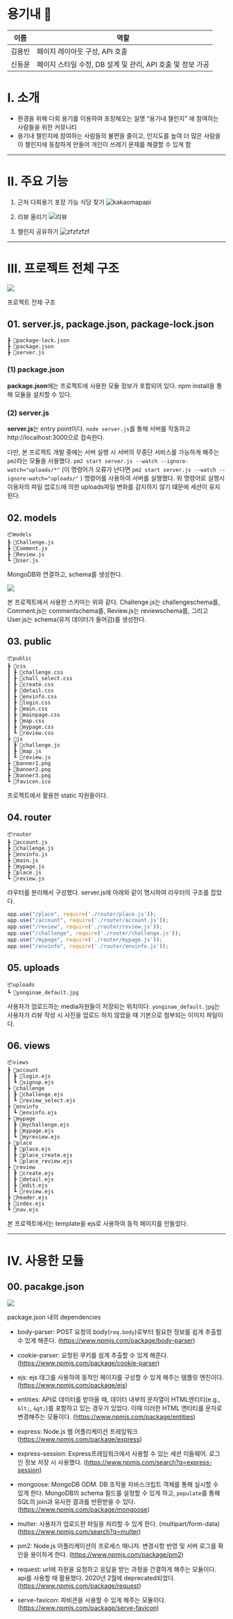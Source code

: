 # 용기내 🌱
|이름|역할|
|---|---|
|김용빈|페이지 레이아웃 구성, API 호출|
|신동윤|페이지 스타일 수정, DB 설계 및 관리, API 호출 및 정보 가공|


# Ⅰ. 소개
- 환경을 위해 다회 용기를 이용하여 포장해오는 일명 “용기내 챌린지” 에 참여하는 사람들을 위한 커뮤니티
- 용기내 챌린지에 참여하는 사람들의 불편을 줄이고, 인지도를 높여 더 많은 사람을 이 챌린지에 동참하게 만들어 개인이 쓰레기 문제를 해결할 수 있게 함

**********

# Ⅱ. 주요 기능
1. 근처 다회용기 포장 가능 식당 찾기
![kakaomapapi](https://user-images.githubusercontent.com/80439545/156924983-12a511b5-5488-4ae4-890b-c871592d4928.JPG)


2. 리뷰 올리기
![리뷰](https://user-images.githubusercontent.com/80439545/156925004-cd47acc5-055a-40a0-900f-ff31f5f091da.JPG)


3. 챌린지 공유하기
![zfzfzfzf](https://user-images.githubusercontent.com/80439545/156925028-e7265cb7-170c-48a9-9c19-238512fb1ab4.JPG)


**********

# Ⅲ. 프로젝트 전체 구조
![](https://images.velog.io/images/eastgloss0330/post/7ef894d1-bed8-443a-a83b-16c2f0c13d87/image.png)

프로젝트 전체 구조


## 01. server.js, package.json, package-lock.json
```
┣ 📜package-lock.json
┣ 📜package.json
┣ 📜server.js
```
### (1) package.json

**package.json**에는 프로젝트에 사용한 모듈 정보가 포함되어 있다. npm install을 통해 모듈을 설치할 수 있다.

### (2) server.js
**server.js**는 entry point이다. ```node server.js```를 통해 서버를 작동하고 http://localhost:3000으로 접속한다. 

다만, 본 프로젝트 개발 중에는 서버 실행 시 서버의 무중단 서비스를 가능하게 해주는 ```pm2```라는 모듈을 사용했다. ```pm2 start server.js --watch --ignore-watch="uploads/*"``` (이 명령어가 오류가 난다면 ```pm2 start server.js --watch --ignore-watch="uploads/"``` ) 명령어를 사용하여 서버를 실행했다. 위 명령어로 실행시 이용자의 파일 업로드에 의한 uploads파일 변화를 감지하지 않기 떄문에 세션이 유지된다.


## 02. models
```
📦models
┣ 📜Challenge.js
┣ 📜Comment.js
┣ 📜Review.js
┗ 📜User.js
```
MongoDB와 연결하고, schema를 생성한다.


![](https://images.velog.io/images/eastgloss0330/post/85e9e7fc-62f7-45e4-9b9e-a68559da1ebb/image.png)

본 프로젝트에서 사용한 스키마는 위와 같다. Challenge.js는 challengeschema를, Comment.js는 commentschema를, Review.js는 reviewschema를, 그리고 User.js는 schema(유저 데이터가 들어감)를 생성한다.

## 03. public
```
📦public
┣ 📂css
┃ ┣ 📜challenge.css
┃ ┣ 📜chall_select.css
┃ ┣ 📜create.css
┃ ┣ 📜detail.css
┃ ┣ 📜envinfo.css
┃ ┣ 📜login.css
┃ ┣ 📜main.css
┃ ┣ 📜mainpage.css
┃ ┣ 📜map.css
┃ ┣ 📜mypage.css
┃ ┗ 📜review.css
┣ 📂js
┃ ┣ 📜challenge.js
┃ ┣ 📜map.js
┃ ┗ 📜review.js
┣ 📜banner1.png
┣ 📜banner2.png
┣ 📜banner3.png
┗ 📜favicon.ico
```

프로젝트에서 활용한 static 자원들이다.

## 04. router
```
📦router
┣ 📜account.js
┣ 📜challenge.js
┣ 📜envinfo.js
┣ 📜main.js
┣ 📜mypage.js
┣ 📜place.js
┗ 📜review.js
```

라우터를 분리해서 구성했다. server.js에 아래와 같이 명시하여 라우터의 구조를 잡았다.
```javascript
app.use("/place", require('./router/place.js'));
app.use("/account", require('./router/account.js'));
app.use("/review", require('./router/review.js'));
app.use("/challenge", require('./router/challenge.js'));
app.use("/mypage", require('./router/mypage.js'));
app.use("/envinfo", require('./router/envinfo.js'));
```

## 05. uploads
```
📦uploads
┗ 📜yonginae_default.jpg
```

사용자가 업로드하는 media자원들이 저장되는 위치이다. ```yonginae_default.jpg```는 사용자가 리뷰 작성 시 사진을 업로드 하지 않았을 때 기본으로 첨부되는 이미지 파일이다.

## 06. views
```
📦views
┣ 📂account
┃ ┣ 📜login.ejs
┃ ┗ 📜signup.ejs
┣ 📂challenge
┃ ┣ 📜challenge.ejs
┃ ┗ 📜review_select.ejs
┣ 📂envinfo
┃ ┗ 📜envinfo.ejs
┣ 📂mypage
┃ ┣ 📜mychallenge.ejs
┃ ┣ 📜mypage.ejs
┃ ┗ 📜myreview.ejs
┣ 📂place
┃ ┣ 📜place.ejs
┃ ┣ 📜place_create.ejs
┃ ┗ 📜place_review.ejs
┣ 📂review
┃ ┣ 📜create.ejs
┃ ┣ 📜detail.ejs
┃ ┣ 📜edit.ejs
┃ ┗ 📜review.ejs
┣ 📜header.ejs
┣ 📜index.ejs
┗ 📜nav.ejs
```

본 프로젝트에서는 template을 ejs로 사용하여 동적 페이지를 만들었다.

**********

# Ⅳ. 사용한 모듈
## 00. pacakge.json
![](https://images.velog.io/images/eastgloss0330/post/d0b6808e-4bd7-4894-a954-6213f1ced5e9/image.png)

package.json 내의 dependencies

* body-parser: POST 요청의 body(```req.body```)로부터 필요한 정보를 쉽게 추출할 수 있게 해준다.
(https://www.npmjs.com/package/body-parser)

* cookie-parser: 요청된 쿠키를 쉽게 추출할 수 있게 해준다.
(https://www.npmjs.com/package/cookie-parser)

* ejs: ejs 태그를 사용하여 동적인 페이지를 구성할 수 있게 해주는 템플릿 엔진이다.
(https://www.npmjs.com/package/ejs)

* entities: API로 데이터를 받아올 때, 데이터 내부의 문자열이 HTML엔티티(e.g., ```&lt;```, ```&gt;```)를 포함하고 있는 경우가 있었다. 이때 이러한 HTML 엔티티를 문자로 변경해주는 모듈이다.
(https://www.npmjs.com/package/entities)

* express: Node.js 웹 어플리케이션 프레임워크
(https://www.npmjs.com/package/express)

* express-session: Express프레임워크에서 사용할 수 있는 세션 미들웨어. 로그인 정보 저장 시 사용했다.
(https://www.npmjs.com/search?q=express-session)

* mongoose: MongoDB ODM. DB 조작을 자바스크립트 객체를 통해 실시할 수 있게 한다. MongoDB의 schema 필드를 설정할 수 있게 하고, ```populate```를 통해 SQL의 join과 유사한 결과를 반환받을 수 있다. 
(https://www.npmjs.com/package/mongoose)

* multer: 사용자가 업로드한 파일을 처리할 수 있게 한다. (multipart/form-data)
(https://www.npmjs.com/search?q=multer)

* pm2: Node.js 어플리케이션의 프로세스 매니저. 변경사항 반영 및 서버 로그를 확인을 용이하게 한다. 
(https://www.npmjs.com/package/pm2)

* request: url에 자원을 요청하고 응답을 받는 과정을 간결하게 해주는 모듈이다. api를 사용할 때 활용했다. 2020년 2월에 deprecated되었다.
(https://www.npmjs.com/package/request)

* serve-favicon: 파비콘을 사용할 수 있게 해주는 모듈이다.
(https://www.npmjs.com/package/serve-favicon)


